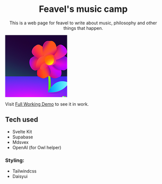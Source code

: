 <h1 align="center">Feavel's music camp</h1>

<p align="center">This is a web page for feavel to write about music, philosophy and other things that happen.</p>


<img align="center" src="/static/favicon.png" />

<divider/>

Visit [Full Working Demo](https://feavel.com) to see it in work.

## Tech used

- Svelte Kit
- Supabase
- Mdsvex
- OpenAI (for Owl helper)

### Styling:

- Tailwindcss
- Daisyui

